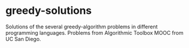 # greedy-solutions

Solutions of the several greedy-algorithm problems in different programming languages. Problems from Algorithmic Toolbox MOOC from UC San Diego.
